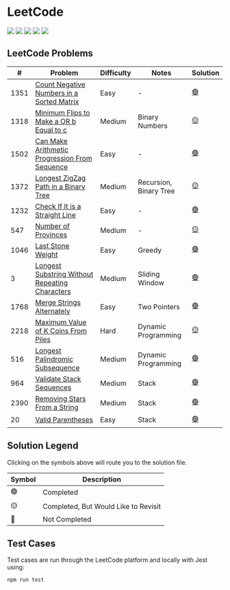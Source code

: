 # LeetCode

<div>
  <img src='https://img.shields.io/badge/LeetCode-FFA116.svg?style=for-the-badge&logo=LeetCode&logoColor=white' />
  <img src='https://img.shields.io/badge/JavaScript-F7DF1E.svg?style=for-the-badge&logo=JavaScript&logoColor=black' />
  <img src='https://img.shields.io/badge/Node.js-339933.svg?style=for-the-badge&logo=nodedotjs&logoColor=white' />
  <img src='https://img.shields.io/badge/Jest-C21325.svg?style=for-the-badge&logo=Jest&logoColor=white' />
  <img src='https://img.shields.io/badge/ESLint-4B32C3.svg?style=for-the-badge&logo=ESLint&logoColor=white' />
</div>

## LeetCode Problems

| # | Problem | Difficulty | Notes | Solution |
| --- | --- | --- | --- | --- |
| 1351 | [Count Negative Numbers in a Sorted Matrix](/1351.%20Count%20Negative%20Numbers%20in%20a%20Sorted%20Matrix/countNegatives.md) | Easy | - | [:green_circle:](/1351.%20Count%20Negative%20Numbers%20in%20a%20Sorted%20Matrix/countNegatives.js) |
| 1318 | [Minimum Flips to Make a OR b Equal to c](/1318.%20Minimum%20Flips%20to%20Make%20a%20OR%20b%20Equal%20to%20c/minFlips.md) | Medium | Binary Numbers | [:yellow_circle:](/1318.%20Minimum%20Flips%20to%20Make%20a%20OR%20b%20Equal%20to%20c/minFlips.js) |
| 1502 | [Can Make Arithmetic Progression From Sequence](/1502.%20Can%20Make%20Arithmetic%20Progression%20From%20Sequence/canMakeArithmeticProgression.md) | Easy | - | [:green_circle:](/1502.%20Can%20Make%20Arithmetic%20Progression%20From%20Sequence/canMakeArithmeticProgression.js) |
| 1372 | [Longest ZigZag Path in a Binary Tree](/1372.%20Longest%20ZigZag%20Path%20in%20a%20Binary%20Tree/longestZigZag.md) | Medium | Recursion, Binary Tree |  [:yellow_circle:](/1372.%20Longest%20ZigZag%20Path%20in%20a%20Binary%20Tree/longestZigZag.js) |
| 1232 | [Check If It is a Straight Line](/1232.%20Check%20If%20It%20Is%20a%20Straight%20Line/checkStraightLine.md) | Easy | - | [:green_circle:](/1232.%20Check%20If%20It%20Is%20a%20Straight%20Line/checkStraightLine.js) |
| 547 | [Number of Provinces](/547.%20Number%20of%20Provinces/findCircleNum.md) | Medium | - | [:yellow_circle:](/547.%20Number%20of%20Provinces/findCircleNum.js) |
| 1046 | [Last Stone Weight](/1046.%20Last%20Stone%20Weight/lastStoneWeight.md) | Easy | Greedy | [:green_circle:](/1046.%20Last%20Stone%20Weight/lastStoneWeight.js) |
| 3| [Longest Substring Without Repeating Characters](/3.%20Longest%20Substring%20Without%20Repeating%20Characters/lengthOfLongestSubstring.md) | Medium | Sliding Window | [:green_circle:](/3.%20Longest%20Substring%20Without%20Repeating%20Characters/lengthOfLongestSubstring.js) |
| 1768 | [Merge Strings Alternately](/1768.%20Merge%20Strings%20Alternately/mergeAlternately.md) | Easy | Two Pointers |  [:green_circle:](/1768.%20Merge%20Strings%20Alternately/mergeAlternately.js) |
| 2218 | [Maximum Value of K Coins From Piles](/2218.%20Maximum%20Value%20of%20K%20Coins%20From%20Piles/maxValueOfCoins.md) | Hard | Dynamic Programming | [:yellow_circle:](/2218.%20Maximum%20Value%20of%20K%20Coins%20From%20Piles/maxValueOfCoins.js) |
| 516 | [Longest Palindromic Subsequence](/516.%20Longest%20Palindromic%20Subsequence/longestPalindromeSubseq.md) | Medium | Dynamic Programming | [:green_circle:](/516.%20Longest%20Palindromic%20Subsequence/longestPalindromeSubseq.js) |
| 964 | [Validate Stack Sequences](/964.%20Validate%20Stack%20Sequences/validateStackSequences.md) | Medium | Stack | [:green_circle:](/964.%20Validate%20Stack%20Sequences/validateStackSequences.js) |
| 2390 | [Removing Stars From a String](/2390.%20Removing%20Stars%20From%20a%20String/removeStars.md) | Medium | Stack | [:green_circle:](/2390.%20Removing%20Stars%20From%20a%20String/removeStars.js) |
| 20 | [Valid Parentheses](/20.%20Valid%20Parentheses/validParentheses.md) | Easy | Stack | [:green_circle:](/20.%20Valid%20Parentheses/validParentheses.js) |

## Solution Legend

Clicking on the symbols above will route you to the solution file.

| Symbol | Description |
| --- | --- |
| 🟢 | Completed |
| 🟡 | Completed, But Would Like to Revisit |
| 🔴 | Not Completed |

## Test Cases

Test cases are run through the LeetCode platform and locally with Jest using:
```
npm run test
```
